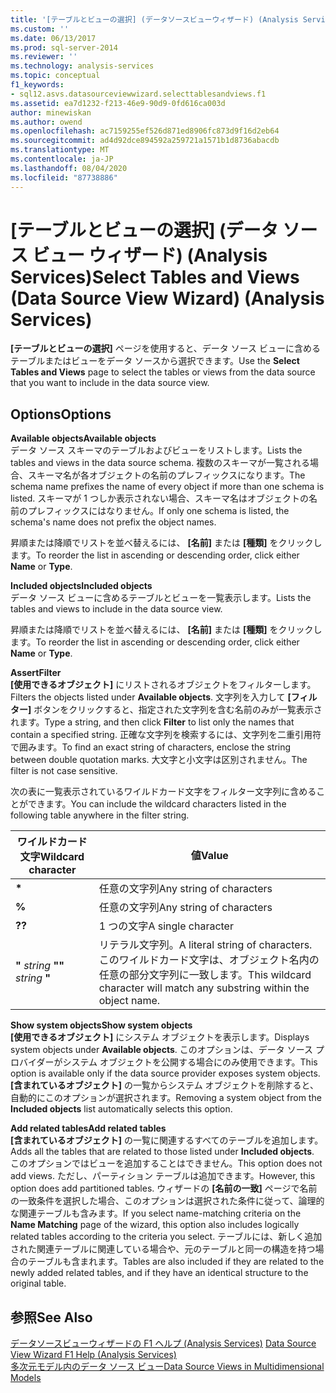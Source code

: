 ```yaml
---
title: '[テーブルとビューの選択] (データソースビューウィザード) (Analysis Services) |Microsoft Docs'
ms.custom: ''
ms.date: 06/13/2017
ms.prod: sql-server-2014
ms.reviewer: ''
ms.technology: analysis-services
ms.topic: conceptual
f1_keywords:
- sql12.asvs.datasourceviewwizard.selecttablesandviews.f1
ms.assetid: ea7d1232-f213-46e9-90d9-0fd616ca003d
author: minewiskan
ms.author: owend
ms.openlocfilehash: ac7159255ef526d871ed8906fc873d9f16d2eb64
ms.sourcegitcommit: ad4d92dce894592a259721a1571b1d8736abacdb
ms.translationtype: MT
ms.contentlocale: ja-JP
ms.lasthandoff: 08/04/2020
ms.locfileid: "87738886"
---
```

# <a name="select-tables-and-views-data-source-view-wizard-analysis-services"></a><span data-ttu-id="a2100-102">[テーブルとビューの選択] (データ ソース ビュー ウィザード) (Analysis Services)</span><span class="sxs-lookup"><span data-stu-id="a2100-102">Select Tables and Views (Data Source View Wizard) (Analysis Services)</span></span>
  <span data-ttu-id="a2100-103">**[テーブルとビューの選択]** ページを使用すると、データ ソース ビューに含めるテーブルまたはビューをデータ ソースから選択できます。</span><span class="sxs-lookup"><span data-stu-id="a2100-103">Use the **Select Tables and Views** page to select the tables or views from the data source that you want to include in the data source view.</span></span>  
  
## <a name="options"></a><span data-ttu-id="a2100-104">Options</span><span class="sxs-lookup"><span data-stu-id="a2100-104">Options</span></span>  
 <span data-ttu-id="a2100-105">**Available objects**</span><span class="sxs-lookup"><span data-stu-id="a2100-105">**Available objects**</span></span>  
 <span data-ttu-id="a2100-106">データ ソース スキーマのテーブルおよびビューをリストします。</span><span class="sxs-lookup"><span data-stu-id="a2100-106">Lists the tables and views in the data source schema.</span></span> <span data-ttu-id="a2100-107">複数のスキーマが一覧される場合、スキーマ名が各オブジェクトの名前のプレフィックスになります。</span><span class="sxs-lookup"><span data-stu-id="a2100-107">The schema name prefixes the name of every object if more than one schema is listed.</span></span> <span data-ttu-id="a2100-108">スキーマが 1 つしか表示されない場合、スキーマ名はオブジェクトの名前のプレフィックスにはなりません。</span><span class="sxs-lookup"><span data-stu-id="a2100-108">If only one schema is listed, the schema's name does not prefix the object names.</span></span>  
  
 <span data-ttu-id="a2100-109">昇順または降順でリストを並べ替えるには、 **[名前]** または **[種類]** をクリックします。</span><span class="sxs-lookup"><span data-stu-id="a2100-109">To reorder the list in ascending or descending order, click either **Name** or **Type**.</span></span>  
  
 <span data-ttu-id="a2100-110">**Included objects**</span><span class="sxs-lookup"><span data-stu-id="a2100-110">**Included objects**</span></span>  
 <span data-ttu-id="a2100-111">データ ソース ビューに含めるテーブルとビューを一覧表示します。</span><span class="sxs-lookup"><span data-stu-id="a2100-111">Lists the tables and views to include in the data source view.</span></span>  
  
 <span data-ttu-id="a2100-112">昇順または降順でリストを並べ替えるには、 **[名前]** または **[種類]** をクリックします。</span><span class="sxs-lookup"><span data-stu-id="a2100-112">To reorder the list in ascending or descending order, click either **Name** or **Type**.</span></span>  
  
 <span data-ttu-id="a2100-113">**Assert**</span><span class="sxs-lookup"><span data-stu-id="a2100-113">**Filter**</span></span>  
 <span data-ttu-id="a2100-114">**[使用できるオブジェクト]** にリストされるオブジェクトをフィルターします。</span><span class="sxs-lookup"><span data-stu-id="a2100-114">Filters the objects listed under **Available objects**.</span></span> <span data-ttu-id="a2100-115">文字列を入力して **[フィルター]** ボタンをクリックすると、指定された文字列を含む名前のみが一覧表示されます。</span><span class="sxs-lookup"><span data-stu-id="a2100-115">Type a string, and then click **Filter** to list only the names that contain a specified string.</span></span> <span data-ttu-id="a2100-116">正確な文字列を検索するには、文字列を二重引用符で囲みます。</span><span class="sxs-lookup"><span data-stu-id="a2100-116">To find an exact string of characters, enclose the string between double quotation marks.</span></span> <span data-ttu-id="a2100-117">大文字と小文字は区別されません。</span><span class="sxs-lookup"><span data-stu-id="a2100-117">The filter is not case sensitive.</span></span>  
  
 <span data-ttu-id="a2100-118">次の表に一覧表示されているワイルドカード文字をフィルター文字列に含めることができます。</span><span class="sxs-lookup"><span data-stu-id="a2100-118">You can include the wildcard characters listed in the following table anywhere in the filter string.</span></span>  
  
|<span data-ttu-id="a2100-119">ワイルドカード文字</span><span class="sxs-lookup"><span data-stu-id="a2100-119">Wildcard character</span></span>|<span data-ttu-id="a2100-120">値</span><span class="sxs-lookup"><span data-stu-id="a2100-120">Value</span></span>|  
|------------------------|-----------|  
|**\***|<span data-ttu-id="a2100-121">任意の文字列</span><span class="sxs-lookup"><span data-stu-id="a2100-121">Any string of characters</span></span>|  
|**%**|<span data-ttu-id="a2100-122">任意の文字列</span><span class="sxs-lookup"><span data-stu-id="a2100-122">Any string of characters</span></span>|  
|<span data-ttu-id="a2100-123">**?**</span><span class="sxs-lookup"><span data-stu-id="a2100-123">**?**</span></span>|<span data-ttu-id="a2100-124">1 つの文字</span><span class="sxs-lookup"><span data-stu-id="a2100-124">A single character</span></span>|  
|<span data-ttu-id="a2100-125">**"** *string* **"**</span><span class="sxs-lookup"><span data-stu-id="a2100-125">**"** *string* **"**</span></span>|<span data-ttu-id="a2100-126">リテラル文字列。</span><span class="sxs-lookup"><span data-stu-id="a2100-126">A literal string of characters.</span></span> <span data-ttu-id="a2100-127">このワイルドカード文字は、オブジェクト名内の任意の部分文字列に一致します。</span><span class="sxs-lookup"><span data-stu-id="a2100-127">This wildcard character will match any substring within the object name.</span></span>|  
  
 <span data-ttu-id="a2100-128">**Show system objects**</span><span class="sxs-lookup"><span data-stu-id="a2100-128">**Show system objects**</span></span>  
 <span data-ttu-id="a2100-129">**[使用できるオブジェクト]** にシステム オブジェクトを表示します。</span><span class="sxs-lookup"><span data-stu-id="a2100-129">Displays system objects under **Available objects**.</span></span> <span data-ttu-id="a2100-130">このオプションは、データ ソース プロバイダーがシステム オブジェクトを公開する場合にのみ使用できます。</span><span class="sxs-lookup"><span data-stu-id="a2100-130">This option is available only if the data source provider exposes system objects.</span></span> <span data-ttu-id="a2100-131">**[含まれているオブジェクト]** の一覧からシステム オブジェクトを削除すると、自動的にこのオプションが選択されます。</span><span class="sxs-lookup"><span data-stu-id="a2100-131">Removing a system object from the **Included objects** list automatically selects this option.</span></span>  
  
 <span data-ttu-id="a2100-132">**Add related tables**</span><span class="sxs-lookup"><span data-stu-id="a2100-132">**Add related tables**</span></span>  
 <span data-ttu-id="a2100-133">**[含まれているオブジェクト]** の一覧に関連するすべてのテーブルを追加します。</span><span class="sxs-lookup"><span data-stu-id="a2100-133">Adds all the tables that are related to those listed under **Included objects**.</span></span> <span data-ttu-id="a2100-134">このオプションではビューを追加することはできません。</span><span class="sxs-lookup"><span data-stu-id="a2100-134">This option does not add views.</span></span> <span data-ttu-id="a2100-135">ただし、パーティション テーブルは追加できます。</span><span class="sxs-lookup"><span data-stu-id="a2100-135">However, this option does add partitioned tables.</span></span> <span data-ttu-id="a2100-136">ウィザードの **[名前の一致]** ページで名前の一致条件を選択した場合、このオプションは選択された条件に従って、論理的な関連テーブルも含みます。</span><span class="sxs-lookup"><span data-stu-id="a2100-136">If you select name-matching criteria on the **Name Matching** page of the wizard, this option also includes logically related tables according to the criteria you select.</span></span> <span data-ttu-id="a2100-137">テーブルには、新しく追加された関連テーブルに関連している場合や、元のテーブルと同一の構造を持つ場合のテーブルも含まれます。</span><span class="sxs-lookup"><span data-stu-id="a2100-137">Tables are also included if they are related to the newly added related tables, and if they have an identical structure to the original table.</span></span>  
  
## <a name="see-also"></a><span data-ttu-id="a2100-138">参照</span><span class="sxs-lookup"><span data-stu-id="a2100-138">See Also</span></span>  
 <span data-ttu-id="a2100-139">[データソースビューウィザードの F1 ヘルプ &#40;Analysis Services&#41;](data-source-view-wizard-f1-help-analysis-services.md) </span><span class="sxs-lookup"><span data-stu-id="a2100-139">[Data Source View Wizard F1 Help &#40;Analysis Services&#41;](data-source-view-wizard-f1-help-analysis-services.md) </span></span>  
 [<span data-ttu-id="a2100-140">多次元モデル内のデータ ソース ビュー</span><span class="sxs-lookup"><span data-stu-id="a2100-140">Data Source Views in Multidimensional Models</span></span>](multidimensional-models/data-source-views-in-multidimensional-models.md)  
  
  
